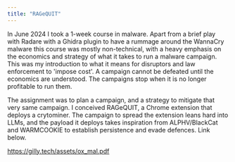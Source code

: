 ```yaml
---
title: "RAGeQUIT"
---
```

In June 2024 I took a 1-week course in malware. Apart from a brief play with Radare with a Ghidra plugin to have a rummage around the WannaCry malware this course was mostly non-technical, with a heavy emphasis on the economics and strategy of what it takes to run a malware campaign. This was my introduction to what it means for disruptors and law enforcement to 'impose cost'. A campaign cannot be defeated until the economics are understood. The campaigns stop when it is no longer profitable to run them.

The assignment was to plan a campaign, and a strategy to mitigate that very same campaign. I conceived RAGeQUIT, a Chrome extension that deploys a crytominer. The campaign to spread the extension leans hard into LLMs, and the payload it deploys takes inspiration from ALPHV/BlackCat and WARMCOOKIE to establish persistence and evade defences. Link below.

<a href="https://gilly.tech/assets/ox_mal.pdf">https://gilly.tech/assets/ox_mal.pdf</a>